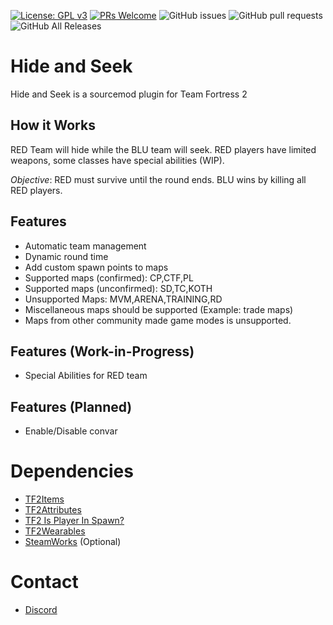 [![License: GPL v3](https://img.shields.io/badge/License-GPL%20v3-blue.svg)](https://www.gnu.org/licenses/gpl-3.0)
[![PRs Welcome](https://img.shields.io/badge/PRs-welcome-brightgreen.svg?style=flat-square)](http://makeapullrequest.com)
![GitHub issues](https://img.shields.io/github/issues/caxanga334/tf-hideandseek)
![GitHub pull requests](https://img.shields.io/github/issues-pr/caxanga334/tf-hideandseek)
![GitHub All Releases](https://img.shields.io/github/downloads/caxanga334/tf-hideandseek/total)

# Hide and Seek
Hide and Seek is a sourcemod plugin for Team Fortress 2

## How it Works
RED Team will hide while the BLU team will seek. RED players have limited weapons, some classes have special abilities (WIP).

*Objective*: RED must survive until the round ends. BLU wins by killing all RED players.

## Features
* Automatic team management
* Dynamic round time
* Add custom spawn points to maps
* Supported maps (confirmed): CP,CTF,PL
* Supported maps (unconfirmed): SD,TC,KOTH
* Unsupported Maps: MVM,ARENA,TRAINING,RD
* Miscellaneous maps should be supported (Example: trade maps)
* Maps from other community made game modes is unsupported.

## Features (Work-in-Progress)
* Special Abilities for RED team

## Features (Planned)
* Enable/Disable convar

# Dependencies
* [TF2Items](https://forums.alliedmods.net/showthread.php?p=1050170)
* [TF2Attributes](https://github.com/FlaminSarge/tf2attributes/releases)
* [TF2 Is Player In Spawn?](https://forums.alliedmods.net/showthread.php?p=2196313)
* [TF2Wearables](https://github.com/nosoop/sourcemod-tf2wearables)
* [SteamWorks](https://forums.alliedmods.net/showthread.php?t=229556) (Optional)

# Contact
* [Discord](https://discord.gg/cSdu8Uf)
